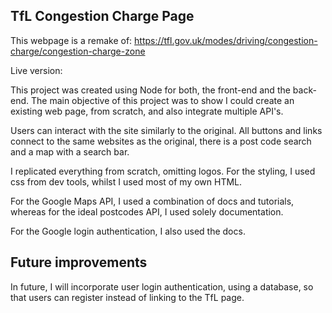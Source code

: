 ## TfL Congestion Charge Page

This webpage is a remake of: https://tfl.gov.uk/modes/driving/congestion-charge/congestion-charge-zone

Live version:

This project was created using Node for both, the front-end and the back-end. The main objective of this project was to show I could create an existing web page, from scratch, and also integrate multiple API's.

Users can interact with the site similarly to the original. All buttons and links connect to the same websites as the original, there is a post code search and a map with a search bar.

I replicated everything from scratch, omitting logos. For the styling, I used css from dev tools, whilst I used most of my own HTML.

For the Google Maps API, I used a combination of docs and tutorials, whereas for the ideal postcodes API, I used solely documentation.

For the Google login authentication, I also used the docs.

## Future improvements

In future, I will incorporate user login authentication, using a database, so that users can register instead of linking to the TfL page.